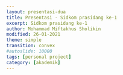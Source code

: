 ```yaml
---
layout: presentasi-dua
title: Presentasi - Sidkom prasidang ke-1
excerpt: Sidkom prasidang ke-1
author: Mohammad Miftakhus Sholikin
modified: 26-01-2021
theme: simple
transition: convex
#autoslide: 10000 
tags: [personal project]
category: [akademik]
---
```




<section
 data-markdown
 data-transition="zoom"
 id = "sampul">
 <script>
  <h4><a href = "{{ site.github.url }}/laman/akademik/"><b>Kajian <i>in silico</i> dan <i>in vitro</i> peptida antimikroba pada<br/> ayam broiler dan anak babi</b></a></h4>
  <small><b>Mohammad Miftakhus Sholikin</b><br/><br/> <small>Dibimbing oleh:</small><br/> Prof. Dr. Ir. Nahrowi, MS.c.<br/> Dr. Anuraga Jayanegara, S.Pt., M.Sc.<br/> Prof. Dr. Ir. Aris Tri Wahyudi, M.S.</small>
 </script>
</section>

<section
 data-markdown
 data-transition="slide-in fade-out"
 id = "daftar-isi">
 <script>
 <h4 style="text-align:left"><a href="#/sampul">Daftar Isi</a></h4>
 <h4 style="text-align:left"><small><a href="{{ site.github.url }}/akademik/presentasi-sidkom-prasidang/?print-pdf#/sampul">Cetak</a></small></h4>
 <div class="two-column">
  <div>
   <p style="font-size:25px">
    <a href="#/pendahuluan">1. Pendahuluan</a><br/><br/>
     <a href="#/latar-belakang"><small>1.1 Latar belakang</small></a><br/>
     <a href="#/ketergantungan"><small>1.2 Ketergantungan</small></a><br/>
     <a href="#/ruang-lingkup"><small>1.3 Ruang lingkup</small></a><br/>
    <br/><a href="#/materi-metode">2. Materi dan Metode</a><br/><br/>
     <a href="#/aku"><small>2.1 AKU</small></a><br/>
     <a href="#/meta-analisis"><small>2.2 Meta-analisis</small></a><br/>
     <a href="#/clp1"><small>2.3 CLP1</small></a><br/>
     <a href="#/antikanker"><small>2.4 Antikanker</small></a><br/>
   </p>
  </div>
  <div>
   <p style="font-size:25px">
    <a href="#/hasil-pembahasan">3. Hasil dan Pembahasan</a><br/><br/>
     <a href="#/karakteristik-pam"><small>3.1 Karakteristik PAM</small></a><br/>
     <a href="#/peptida-clp1"><small>3.2 Peptida CLP1</small></a><br/>
     <a href="#/antikanker-maggot"><small>3.3 Antikanker dari maggot</small></a><br/>
     <a href="#/meta-broiler-1"><small>3.4 Meta-analisis ayam broiler</small></a><br/>
     <a href="#/meta-babi-1"><small>3.4 Meta-analisis anak babi</small></a><br/>
    <br/><a href="#/simpulan">4. Simpulan</a><br/><br/>
     <a href="#/simpulan-penelitian"><small>4.1 Simpulan</small></a><br/>
   </p>
  </div>
 </div>
 </script>
</section>

<section
 data-markdown
 data-transition="slide-in fade-out"
 id = "pendahuluan">
 <script>
 <h4><a href="#/daftar-isi">Pendahuluan</a></h4>
 </script>
</section>

<section
 data-markdown
 data-transition="slide-in fade-out"
 id = "latar-belakang">
 <script>
 <h4><a href="#/daftar-isi">Latar belakang</a></h4>
 <div class="two-column">
  <div>
   <img src="{{ site.github.url }}/images/postingan/2021-01-26-presentasi-sidkom-prasidang/presentasi-sidkom-permasalahan.svg">
  </div>
  <div>
   <br/><p align="justify" style="font-size:25px">Avilamycin, Bacitracin, Enramycin, Flavomycin, Halquinol, Lincomycin, Narasin, Salinomycin, Tiamulin, Tylosin, Virginiamycin, dan Adapted <a href="https://www.pubvet.com.br/uploads/564b4cc69fbde87e053e3ae1b6d1f29b.pdf">(Cardinal 2020)</a></p>
   <p style="font-size:25px">1. Residu<br/> 2. Resistensi<br/> 3. Alergi<br/> 4. Kanker</p>
  </div>
 </div>
 </script>
</section>

<section
 data-markdown
 data-transition="slide-in fade-out"
 id = "ketergantungan">
 <script>
 <h4><a href="#/daftar-isi">Ketergantungan</a></h4>
 <div class="two-column">
  <div>
   <img src="{{ site.github.url }}/images/postingan/2021-01-26-presentasi-sidkom-prasidang/presentasi-sidkom-ketergantungan.svg">
  </div>
  <div>
   <br/><p align="justify" style="font-size:25px">Lalu apa yang menyebabkan peternak bergantung dengan AIP?</a></p>
   <p style="font-size:25px">1. Efisiensi<br/> 2. Tropis<br/> 3. Penyakit<br/> 4. <a href="https://en.wikipedia.org/wiki/Biosecurity"><b>Biosekuriti?</b></a></p>
  </div>
 </div>
 </script>
</section>

<section
 data-markdown
 data-transition="slide-in fade-out"
 id = "ruang-lingkup">
 <script>
 <h4><a href="#/daftar-isi">Ruang lingkup</a></h4>
 <p style="font-size:25px"><img src="{{ site.github.url }}/images/postingan/2021-01-26-presentasi-sidkom-prasidang/presentasi-sidkom-ruang-lingkup.svg", height="275px"><br/> Skema dan ruang lingkup penelitian</p>
 </script>
</section>

<section
 data-markdown
 data-transition="slide-in fade-out"
 id = "materi-metode">
 <script>
 <h4><a href="#/daftar-isi">Materi dan Metode</a></h4>
 </script>
</section>

<section
 data-markdown
 data-transition="slide-in fade-out"
 id = "aku">
 <script>
 <h4><a href="#/daftar-isi">Analisis komponen utama</a></h4>
 <div class="two-column">
  <div>
     <br/><p align="justify" style="font-size:25px">Mereduksi data dari multivariabel menjadi komponen utama yang lebih sederhana</p>
     <p style="font-size:25px; color:#b32400">1. Data dari multivariabel<br/> 2. Komponen utama<br/> 3. Nilai eigen >1<br/> 4. Grafik biplot</p>
  </div>
  <div>
   <img src="{{ site.github.url }}/images/postingan/2021-01-26-presentasi-sidkom-prasidang/presentasi-sidkom-aku.svg">
  </div>
 </div>
 </script>
</section>

<section
 data-markdown
 data-transition="slide-in fade-out"
 id = "meta-analisis">
 <script>
 <h4><a href="#/daftar-isi">Meta-analisis</a></h4>
 <div class="two-column">
  <div>
     <br/><p align="justify" style="font-size:25px">Kuantifikasi hasil-hasil penelitian agar kajian menjadi komprehensif. Adapun pemilahan literatur mengacu pada PRISMA-P (<a href="https://www.bmj.com/lookup/doi/10.1136/bmj.g7647">Shamseer et al. 2015</a>)</p>
     <p style="font-size:25px; color:#b32400">1. Identifikasi<br/> 2. Penyortiran<br/> 3. Kelayakan<br/> 4. Penyusunan data</p>
  </div>
  <div>
   <img src="{{ site.github.url }}/images/postingan/2021-01-26-presentasi-sidkom-prasidang/presentasi-sidkom-metal.svg">
  </div>
 </div>
 </script>
</section>

<section
 data-markdown
 data-transition="slide-in fade-out"
 id = "clp1">
 <script>
 <h4><a href="#/daftar-isi"><i>Cecropin like-peptide</i> 1</a></h4>
 <img src="{{ site.github.url }}/images/postingan/2021-01-26-presentasi-sidkom-prasidang/presentasi-sidkom-pembuatan-clp1.svg"; height="375px">
 <br/><p align="center" style="font-size:25px">RNA diekstraksi dari maggot (<i>Hermitia illucens</i>)
 <br/><b>CLP1</b>: 5’-GGT TGG CGG AAG AGG GTC TTC;<br/><b>CLP1</b>: 3’- TTA TCC TTG TTG TGG TGG TCC ACC TCG;<br/></p>
 </script>
</section>

<section
 data-markdown
 data-transition="slide-in fade-out"
 id = "antikanker">
 <script>
 <h4><a href="#/daftar-isi">Antikanker</a></h4>
 <img src="{{ site.github.url }}/images/postingan/2021-01-26-presentasi-sidkom-prasidang/presentasi-sidkom-uji-antikanker.svg"; height="375px">
 <br/><p align="center" style="font-size:25px;">Ekstrak akuades dan etanol maggot
 <br/>Sel kanker <b>MOLT4</b> (<a href="https://en.wikipedia.org/wiki/Acute_lymphoblastic_leukemia">leukemia limfoblastik akut</a>) dan<br/><b>K562</b> (<a href="https://en.wikipedia.org/wiki/Chronic_myelogenous_leukemia">leukemia myelogenous kronis</a>)</p>
 </script>
</section>

<section
 data-markdown
 data-transition="slide-in fade-out"
 id = "hasil-pembahasan">
 <script>
 <h4><a href="#/daftar-isi">Hasil dan Pembahasan</a></h4>
 </script>
</section>

<section
 data-markdown
 data-transition="slide-in fade-out"
 id = "karakteristik-pam">
 <script>
 <h4><a href="#/daftar-isi">Karakteristik PAM</a></h4>
 <div>
   <p align="center" style="font-size:25px"><img src="{{ site.github.url }}/images/postingan/2021-01-26-presentasi-sidkom-prasidang/presentasi-sidkom-biplot-pam.svg", height="475px"><br/> Kuadran: 1. Jenis lain (KHM gram+) 2. α-heliks dan glisin 3. sistein (KHM khamir<br/> dan gram-) 4. prolin (KHM fungi)</p>
 </div>
 </script>
</section>

<section
 data-markdown
 data-transition="slide-in fade-out"
 id = "peptida-clp1">
 <script>
 <h4><a href="#/daftar-isi">Peptida CLP1</a></h4>
 <div class="one-half-column">
  <div>
   <img src="{{ site.github.url }}/images/postingan/2021-01-26-presentasi-sidkom-prasidang/presentasi-sidkom-peptida-clp1.svg">
  </div>
  <div>
     <br/><p style="font-size:25px;">Perlakuan</p>
     <p align="left" style="font-size:25px">1. Kontrol-<br/> 2. <i>Green fluorescent</i> protein<br/> 3. CLP1</p>
  </div>
 </div>
 </script>
</section>

<section
 data-markdown
 data-transition="slide-in fade-out"
 id = "antikanker-maggot">
 <script>
 <h4><a href="#/daftar-isi">Antikanker dari maggot</a></h4>
 <div class="one-half-column">
  <div>
   <img src="{{ site.github.url }}/images/postingan/2021-01-26-presentasi-sidkom-prasidang/presentasi-sidkom-ic50.png", height="475px">
  </div>
  <div>
     <br/><p style="font-size:25px;">IC50</p>
     <p align="left" style="font-size:25px">1. Akuades<br/> 2. Etanol</p>
  </div>
 </div>
 </script>
</section>

<section
 data-markdown
 data-transition="slide-in fade-out"
 id = "meta-broiler-1">
 <script>
 <h4><a href="#/daftar-isi">Meta-analisis ayam broiler</a></h4>
 <img src="{{ site.github.url }}/images/postingan/2021-01-26-presentasi-sidkom-prasidang/presentasi-sidkom-meta-broiler-01.png">
 </script>
</section>

<section
 data-markdown
 data-transition="slide-in fade-out"
 id = "meta-broiler-2">
 <script>
 <h4><a href="#/daftar-isi">Meta-analisis ayam broiler</a></h4>
 <img src="{{ site.github.url }}/images/postingan/2021-01-26-presentasi-sidkom-prasidang/presentasi-sidkom-meta-broiler-02.png">
 </script>
</section>

<section
 data-markdown
 data-transition="slide-in fade-out"
 id = "meta-babi-1">
 <script>
 <h4><a href="#/daftar-isi">Meta-analisis anak babi</a></h4>
 <img src="{{ site.github.url }}/images/postingan/2021-01-26-presentasi-sidkom-prasidang/presentasi-sidkom-meta-babi-01.png">
 </script>
</section>

<section
 data-markdown
 data-transition="slide-in fade-out"
 id = "meta-babi-2">
 <script>
 <h4><a href="#/daftar-isi">Meta-analisis anak babi</a></h4>
 <img src="{{ site.github.url }}/images/postingan/2021-01-26-presentasi-sidkom-prasidang/presentasi-sidkom-meta-babi-02.png">
 </script>
</section>

<section
 data-markdown
 data-transition="slide-in fade-out"
 id = "simpulan">
 <script>
 <h4><a href="#/daftar-isi">Simpulan</a></h4>
 </script>
</section>

<section
 data-markdown
 data-transition="slide-in fade-out"
 id = "simpulan-penelitian">
 <script>
 <h4><a href="#/daftar-isi">Simpulan</a></h4>
 <p align="justify" style="font-size:25px">Simpulannya, ayam broiler dan anak babi dapat dipicu performa pertumbuhannya menggunakan peptida antimikroba. Selain itu peptida antimikroba juga berperan dalam menurunkan rasio diare pada anak babi. Level optimal peptida antimikroba pada <b style="color:#b32400">ayam broiler adalah 337 dan 359 mg Kg<sup>-1</sup></b> masing-masing pada fase starter dan finisher secara berurutan. Adapun level optimal untuk <b style="color:#b32400">anak babi yaitu, 213 dan 221 mg Kg<sup>-1</sup></b> masing-masing pada fase 1 dan 2 secara berurutan. Selain itu peptida antimikroba asal maggot diduga memiliki aktivitas antikanker berdasarkan nilai IC50 ekstrak etanol. Yang mana IC50 <b style="color:#b32400">ekstrak etanol adalah 203.76 dan 246.2 μg mL<sup>-1</sup></b> masing-masing pada sel leukimia MOLT4 dan K562 secara berurutan.</p>
 </script>
</section>

<section
 data-markdown
 data-transition="zoom"
 id = "sampul-belakang">
 <script>
 <small>Presentasi ini dibuat menggunakan [Reveal.js Demo Website](https://lab.hakim.se/reveal-js/#/)</small>
 <br/><small><small>Kembali ke <a href="#/sampul">sampul</a> atau <a href="#/daftar-isi">daftar isi</a></small></small>
 </p>
 </script>
</section>